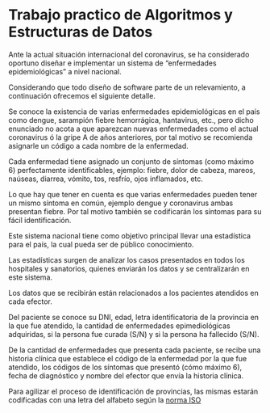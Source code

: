 # Trabajo practico de Algoritmos y Estructuras de Datos
Ante la actual situación internacional del coronavirus, se ha considerado oportuno diseñar e 
implementar un sistema de “enfermedades epidemiológicas” a nivel nacional.

Considerando que todo diseño de software parte de un relevamiento, a continuación ofrecemos el 
siguiente detalle.

Se conoce la existencia de varias enfermedades epidemiológicas en el país como dengue, sarampión 
fiebre hemorrágica, hantavirus, etc., pero dicho enunciado no acota a que aparezcan nuevas 
enfermedades como el actual coronavirus ó la gripe A de años anteriores, por tal motivo se recomienda 
asignarle un código a cada nombre de la enfermedad.

Cada enfermedad tiene asignado un conjunto de síntomas (como máximo 6) perfectamente 
identificables, ejemplo: fiebre, dolor de cabeza, mareos, naúseas, diarrea, vómito, tos, resfrío, ojos 
inflamados, etc.

Lo que hay que tener en cuenta es que varias enfermedades pueden tener un mismo síntoma en común, 
ejemplo dengue y coronavirus ambas presentan fiebre. Por tal motivo también se codificarán los 
síntomas para su fácil identificación.

Este sistema nacional tiene como objetivo principal llevar una estadística para el país, la cual pueda ser 
de público conocimiento.

Las estadísticas surgen de analizar los casos presentados en todos los hospitales y sanatorios, quienes 
enviarán los datos y se centralizarán en este sistema.

Los datos que se recibirán están relacionados a los pacientes atendidos en cada efector.

Del paciente se conoce su DNI, edad, letra identificatoria de la provincia en la que fue atendido, la 
cantidad de enfermedades epimediológicas adquiridas, si la persona fue curada (S/N) y si la persona ha 
fallecido (S/N).

De la cantidad de enfermedades que presenta cada paciente, se recibe una historia clínica que establece 
el código de la enfermedad por la que fue atendido, los códigos de los síntomas que presentó (cómo 
máximo 6), fecha de diagnóstico y nombre del efector que envía la historia clínica.

Para agilizar el proceso de identificación de provincias, las mismas estarán codificadas con una letra del 
alfabeto según la [norma ISO](https://es.wikipedia.org/wiki/ISO_3166-2:AR)
